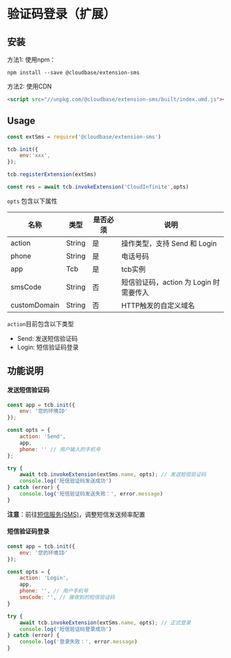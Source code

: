 # 验证码登录（扩展）

## 安装

方法1: 使用npm：

```
npm install --save @cloudbase/extension-sms
```

方法2: 使用CDN

```html
<script src="//unpkg.com/@cloudbase/extension-sms/built/index.umd.js"></script>
```

## Usage

```js
const extSms = require('@cloudbase/extension-sms')

tcb.init({
    env:'xxx',
});

tcb.registerExtension(extSms)

const res = await tcb.invokeExtension('CloudInfinite',opts)
```

`opts` 包含以下属性

|名称	|类型	| 是否必须	| 说明 |
|--| -- | -- | -- |
| action | String | 是 | 操作类型，支持 Send 和 Login |
| phone | String | 是 | 电话号码 | 
| app | Tcb | 是 | tcb实例 |
| smsCode | String | 否 | 短信验证码，action 为 Login 时需要传入 |
| customDomain | String | 否 | HTTP触发的自定义域名 |

`action`目前包含以下类型

- Send: 发送短信验证码
- Login: 短信验证码登录

## 功能说明

#### 发送短信验证码

```javascript
const app = tcb.init({
    env: '您的环境ID'
});

const opts = {
    action: 'Send',
    app,
    phone: '' // 用户输入的手机号
};

try {
    await tcb.invokeExtension(extSms.name, opts); // 发送短信验证码
    console.log('短信验证码发送成功')
} catch (error) {
    console.log('短信验证码发送失败：', error.message)
}
```

**注意**：前往[短信服务(SMS)](https://console.cloud.tencent.com/smsv2/app-setting)，调整短信发送频率配置

#### 短信验证码登录

```javascript
const app = tcb.init({
    env: '您的环境ID'
});

const opts = {
    action: 'Login',
    app,
    phone: '', // 用户手机号
    smsCode: '', // 接收到的短信验证码
}

try {
    await tcb.invokeExtension(extSms.name, opts); // 正式登录
    console.log('短信验证码登录成功')
} catch (error) {
    console.log('登录失败：', error.message)
}
```